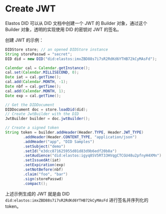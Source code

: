 # Create JWT

Elastos DID 可以从 DID 文档中创建一个 JWT 的 Builder 对象，通过这个 Builder 对象，透明的实现使用 DID 的密钥对 JWT 的签名。

创建 JWT 的示例：

```java
DIDStore store; // an opened DIDStore instance
String storePasswd = "secret";
DID did = new DID("did:elastos:imxZBD88s7i7sR2RdKd6YTHB72kCyMAsFd");

Calendar cal = Calendar.getInstance();
cal.set(Calendar.MILLISECOND, 0);
Date iat = cal.getTime();
cal.add(Calendar.MONTH, -1);
Date nbf = cal.getTime();
cal.add(Calendar.MONTH, 1);
Date exp = cal.getTime();

// Get the DIDDocument
DIDDocument doc = store.loadDid(did);
// Create JwtBuilder with the DID
JwtBuilder builder = doc.jwtBuilder();

// Create a signed token
String token = builder.addHeader(Header.TYPE, Header.JWT_TYPE)
        .addHeader(Header.CONTENT_TYPE, "application/json")
        .addHeader("app", "DID Samples")
        .setSubject("demo")
        .setId("e3dcc871625955d01d83d9b6edf20b8a")
        .setAudience("did:elastos:igyq8SV5RT33HVqgCTCGU48u2pfnyH4XMn")
        .setIssuedAt(iat)
        .setExpiration(exp)
        .setNotBefore(nbf)
        .claim("foo", "bar")
        .sign(storePasswd)
        .compact();
```

上述示例生成的 JWT 就是由 DID `did:elastos:imxZBD88s7i7sR2RdKd6YTHB72kCyMAsFd` 进行签名并序列化的 token。
